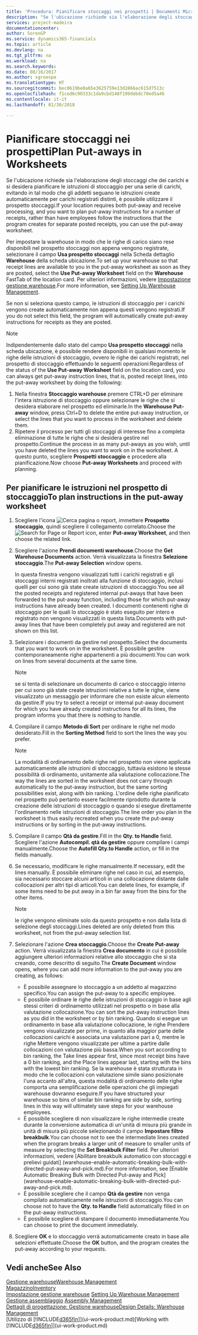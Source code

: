 ```yaml
---
title: 'Procedura: Pianificare stoccaggi nei prospetti | Documenti Microsoft'
description: "Se l'ubicazione richiede sia l'elaborazione degli stoccaggi che dei carichi e si desidera pianificare le istruzioni di stoccaggio per una serie di carichi, evitando in tal modo che gli addetti seguano le istruzioni create automaticamente per carichi registrati distinti, è possibile utilizzare il prospetto stoccaggi."
services: project-madeira
documentationcenter: 
author: SorenGP
ms.service: dynamics365-financials
ms.topic: article
ms.devlang: na
ms.tgt_pltfrm: na
ms.workload: na
ms.search.keywords: 
ms.date: 08/16/2017
ms.author: sgroespe
ms.translationtype: HT
ms.sourcegitcommit: bec0619be0a65e3625759e13d2866ac615d7513c
ms.openlocfilehash: f1ced6c90333c1da9cbd148f199debdc70ed5a46
ms.contentlocale: it-it
ms.lasthandoff: 01/30/2018

---
```

# <a name="plan-put-aways-in-worksheets"></a><span data-ttu-id="4b621-103">Pianificare stoccaggi nei prospetti</span><span class="sxs-lookup"><span data-stu-id="4b621-103">Plan Put-aways in Worksheets</span></span>
<span data-ttu-id="4b621-104">Se l'ubicazione richiede sia l'elaborazione degli stoccaggi che dei carichi e si desidera pianificare le istruzioni di stoccaggio per una serie di carichi, evitando in tal modo che gli addetti seguano le istruzioni create automaticamente per carichi registrati distinti, è possibile utilizzare il prospetto stoccaggi.</span><span class="sxs-lookup"><span data-stu-id="4b621-104">If your location requires both put-away and receive processing, and you want to plan put-away instructions for a number of receipts, rather than have employees follow the instructions that the program creates for separate posted receipts, you can use the put-away worksheet.</span></span>  

<span data-ttu-id="4b621-105">Per impostare la warehouse in modo che le righe di carico siano rese disponibili nel prospetto stoccaggi non appena vengono registrate, selezionare il campo **Usa prospetto stoccaggi** nella Scheda dettaglio **Warehouse** della scheda ubicazione.</span><span class="sxs-lookup"><span data-stu-id="4b621-105">To set up your warehouse so that receipt lines are available to you in the put-away worksheet as soon as they are posted, select the **Use Put-away Worksheet** field on the **Warehouse** FastTab of the location card.</span></span> <span data-ttu-id="4b621-106">Per ulteriori informazioni, vedere [Impostazione gestione warehouse](warehouse-setup-warehouse.md).</span><span class="sxs-lookup"><span data-stu-id="4b621-106">For more information, see [Setting Up Warehouse Management](warehouse-setup-warehouse.md).</span></span>  

<span data-ttu-id="4b621-107">Se non si seleziona questo campo, le istruzioni di stoccaggio per i carichi vengono create automaticamente non appena questi vengono registrati.</span><span class="sxs-lookup"><span data-stu-id="4b621-107">If you do not select this field, the program will automatically create put-away instructions for receipts as they are posted.</span></span>  

> [!NOTE]  
>  <span data-ttu-id="4b621-108">Indipendentemente dallo stato del campo **Usa prospetto stoccaggi** nella scheda ubicazione, è possibile rendere disponibili in qualsiasi momento le righe delle istruzioni di stoccaggio, ovvero le righe dei carichi registrati, nel prospetto di stoccaggio effettuando le seguenti operazioni:</span><span class="sxs-lookup"><span data-stu-id="4b621-108">Regardless of the status of the **Use Put-away Worksheet** field on the location card, you can always get put-away instruction lines, that is, posted receipt lines, into the put-away worksheet by doing the following:</span></span>  
>   
>  1.  <span data-ttu-id="4b621-109">Nella finestra **Stoccaggio warehouse** premere CTRL+D per eliminare l'intera istruzione di stoccaggio oppure selezionare le righe che si desidera elaborare nel prospetto ed eliminarle.</span><span class="sxs-lookup"><span data-stu-id="4b621-109">In the **Warehouse Put-away** window, press Ctrl+D to delete the entire put-away instruction, or select the lines that you want to process in the worksheet and delete them.</span></span>  
> 2.  <span data-ttu-id="4b621-110">Ripetere il processo per tutti gli stoccaggi di interesse fino a completa eliminazione di tutte le righe che si desidera gestire nel prospetto.</span><span class="sxs-lookup"><span data-stu-id="4b621-110">Continue the process in as many put-aways as you wish, until you have deleted the lines you want to work on in the worksheet.</span></span> <span data-ttu-id="4b621-111">A questo punto, scegliere **Prospetti stoccaggio** e procedere alla pianificazione.</span><span class="sxs-lookup"><span data-stu-id="4b621-111">Now choose **Put-away Worksheets** and proceed with planning.</span></span>  

## <a name="to-plan-instructions-in-the-put-away-worksheet"></a><span data-ttu-id="4b621-112">Per pianificare le istruzioni nel prospetto di stoccaggio</span><span class="sxs-lookup"><span data-stu-id="4b621-112">To plan instructions in the put-away worksheet</span></span>  
1.  <span data-ttu-id="4b621-113">Scegliere l'icona ![Cerca pagina o report](media/ui-search/search_small.png "Cerca pagina o report"), immettere **Prospetto stoccaggio**, quindi scegliere il collegamento correlato.</span><span class="sxs-lookup"><span data-stu-id="4b621-113">Choose the ![Search for Page or Report](media/ui-search/search_small.png "Search for Page or Report icon") icon, enter **Put-away Worksheet**, and then choose the related link.</span></span>  
2.  <span data-ttu-id="4b621-114">Scegliere l'azione **Prendi documenti warehouse**.</span><span class="sxs-lookup"><span data-stu-id="4b621-114">Choose the **Get Warehouse Documents** action.</span></span> <span data-ttu-id="4b621-115">Verrà visualizzata la finestra **Selezione stoccaggio**.</span><span class="sxs-lookup"><span data-stu-id="4b621-115">The **Put-away Selection** window opens.</span></span>  

    <span data-ttu-id="4b621-116">In questa finestra vengono visualizzati tutti i carichi registrati e gli stoccaggi interni registrati inoltrati alla funzione di stoccaggio, inclusi quelli per cui sono già state create istruzioni di stoccaggio.</span><span class="sxs-lookup"><span data-stu-id="4b621-116">You see all the posted receipts and registered internal put-aways that have been forwarded to the put-away function, including those for which put-away instructions have already been created.</span></span> <span data-ttu-id="4b621-117">I documenti contenenti righe di stoccaggio per le quali lo stoccaggio è stato eseguito per intero e registrato non vengono visualizzati in questa lista.</span><span class="sxs-lookup"><span data-stu-id="4b621-117">Documents with put-away lines that have been completely put away and registered are not shown on this list.</span></span>  

3. <span data-ttu-id="4b621-118">Selezionare i documenti da gestire nel prospetto.</span><span class="sxs-lookup"><span data-stu-id="4b621-118">Select the documents that you want to work on in the worksheet.</span></span> <span data-ttu-id="4b621-119">È possibile gestire contemporaneamente righe appartenenti a più documenti.</span><span class="sxs-lookup"><span data-stu-id="4b621-119">You can work on lines from several documents at the same time.</span></span>  

    > [!NOTE]  
    >  <span data-ttu-id="4b621-120">se si tenta di selezionare un documento di carico o stoccaggio interno per cui sono già state create istruzioni relative a tutte le righe, viene visualizzato un messaggio per informare che non esiste alcun elemento da gestire.</span><span class="sxs-lookup"><span data-stu-id="4b621-120">If you try to select a receipt or internal put-away document for which you have already created instructions for all its lines, the program informs you that there is nothing to handle.</span></span>  

4. <span data-ttu-id="4b621-121">Compilare il campo **Metodo di Sort** per ordinare le righe nel modo desiderato.</span><span class="sxs-lookup"><span data-stu-id="4b621-121">Fill in the **Sorting Method** field to sort the lines the way you prefer.</span></span>  

    > [!NOTE]  
    >  <span data-ttu-id="4b621-122">La modalità di ordinamento delle righe nel prospetto non viene applicata automaticamente alle istruzioni di stoccaggio, tuttavia esistono le stesse possibilità di ordinamento, unitamente alla valutazione collocazione.</span><span class="sxs-lookup"><span data-stu-id="4b621-122">The way the lines are sorted in the worksheet does not carry through automatically to the put-away instruction, but the same sorting possibilities exist, along with bin ranking.</span></span> <span data-ttu-id="4b621-123">L'ordine delle righe pianificato nel prospetto può pertanto essere facilmente riprodotto durante la creazione delle istruzioni di stoccaggio o quando si esegue direttamente l'ordinamento nelle istruzioni di stoccaggio.</span><span class="sxs-lookup"><span data-stu-id="4b621-123">The line order you plan in the worksheet is thus easily recreated when you create the put-away instructions or by sorting in the put-away instructions.</span></span>  

5.  <span data-ttu-id="4b621-124">Compilare il campo **Qtà da gestire**.</span><span class="sxs-lookup"><span data-stu-id="4b621-124">Fill in the **Qty. to Handle** field.</span></span> <span data-ttu-id="4b621-125">Scegliere l'azione **Autocompil. qtà da gestire** oppure compilare i campi manualmente.</span><span class="sxs-lookup"><span data-stu-id="4b621-125">Choose the **Autofill Qty.to Handle** action, or fill in the fields manually.</span></span>  
6.  <span data-ttu-id="4b621-126">Se necessario, modificare le righe manualmente.</span><span class="sxs-lookup"><span data-stu-id="4b621-126">If necessary, edit the lines manually.</span></span> <span data-ttu-id="4b621-127">È possibile eliminare righe nel caso in cui, ad esempio, sia necessario stoccare alcuni articoli in una collocazione distante dalle collocazioni per altri tipi di articoli.</span><span class="sxs-lookup"><span data-stu-id="4b621-127">You can delete lines, for example, if some items need to be put away in a bin far away from the bins for the other items.</span></span>  

    > [!NOTE]  
    >  <span data-ttu-id="4b621-128">le righe vengono eliminate solo da questo prospetto e non dalla lista di selezione degli stoccaggi.</span><span class="sxs-lookup"><span data-stu-id="4b621-128">Lines deleted are only deleted from this worksheet, not from the put-away selection list.</span></span>  

7.  <span data-ttu-id="4b621-129">Selezionare l'azione **Crea stoccaggio**.</span><span class="sxs-lookup"><span data-stu-id="4b621-129">Choose the **Create Put-away** action.</span></span> <span data-ttu-id="4b621-130">Verrà visualizzata la finestra **Crea documento** in cui è possibile aggiungere ulteriori informazioni relative allo stoccaggio che si sta creando, come descritto di seguito.</span><span class="sxs-lookup"><span data-stu-id="4b621-130">The **Create Document** window opens, where you can add more information to the put-away you are creating, as follows:</span></span>  

    -   <span data-ttu-id="4b621-131">È possibile assegnare lo stoccaggio a un addetto al magazzino specifico.</span><span class="sxs-lookup"><span data-stu-id="4b621-131">You can assign the put-away to a specific employee.</span></span>  
    -   <span data-ttu-id="4b621-132">È possibile ordinare le righe delle istruzioni di stoccaggio in base agli stessi criteri di ordinamento utilizzati nel prospetto o in base alla valutazione collocazione.</span><span class="sxs-lookup"><span data-stu-id="4b621-132">You can sort the put-away instruction lines as you did in the worksheet or by bin ranking.</span></span> <span data-ttu-id="4b621-133">Quando si esegue un ordinamento in base alla valutazione collocazione, le righe Prendere vengono visualizzate per prime, in quanto alla maggior parte delle collocazioni carichi è associata una valutazione pari a 0, mentre le righe Mettere vengono visualizzate per ultime a partire dalle collocazioni con valutazione più bassa.</span><span class="sxs-lookup"><span data-stu-id="4b621-133">When you sort according to bin ranking, the Take lines appear first, since most receipt bins have a 0 bin ranking, and the Place lines appear last, starting with the bins with the lowest bin ranking.</span></span> <span data-ttu-id="4b621-134">Se la warehouse è stata strutturata in modo che le collocazioni con valutazione simile siano posizionate l'una accanto all'altra, questa modalità di ordinamento delle righe comporta una semplificazione delle operazioni che gli impiegati warehouse dovranno eseguire.</span><span class="sxs-lookup"><span data-stu-id="4b621-134">If you have structured your warehouse so bins of similar bin ranking are side by side, sorting lines in this way will ultimately save steps for your warehouse employees.</span></span>  
    -   <span data-ttu-id="4b621-135">È possibile scegliere di non visualizzare le righe intermedie create durante la conversione automatica di un'unità di misura più grande in unità di misura più piccole selezionando il campo **Impostare filtro breakbulk**.</span><span class="sxs-lookup"><span data-stu-id="4b621-135">You can choose not to see the intermediate lines created when the program breaks a larger unit of measure to smaller units of measure by selecting the **Set Breakbulk Filter** field.</span></span> <span data-ttu-id="4b621-136">Per ulteriori informazioni, vedere [Abilitare breakbulk automatico con stoccaggi e prelievi guidati] (warehouse-enable-automatic-breaking-bulk-with-directed-put-away-and-pick.md).</span><span class="sxs-lookup"><span data-stu-id="4b621-136">For more information, see [Enable Automatic Breaking Bulk with Directed Put-away and Pick] (warehouse-enable-automatic-breaking-bulk-with-directed-put-away-and-pick.md).</span></span>  
    -   <span data-ttu-id="4b621-137">È possibile scegliere che il campo **Qtà da gestire** non venga compilato automaticamente nelle istruzioni di stoccaggio.</span><span class="sxs-lookup"><span data-stu-id="4b621-137">You can choose not to have the **Qty. to Handle** field automatically filled in on the put-away instructions.</span></span>  
    -   <span data-ttu-id="4b621-138">È possibile scegliere di stampare il documento immediatamente.</span><span class="sxs-lookup"><span data-stu-id="4b621-138">You can choose to print the document immediately.</span></span>  

8.  <span data-ttu-id="4b621-139">Scegliere **OK** e lo stoccaggio verrà automaticamente creato in base alle selezioni effettuate.</span><span class="sxs-lookup"><span data-stu-id="4b621-139">Choose the **OK** button, and the program creates the put-away according to your requests.</span></span>  

## <a name="see-also"></a><span data-ttu-id="4b621-140">Vedi anche</span><span class="sxs-lookup"><span data-stu-id="4b621-140">See Also</span></span>  
[<span data-ttu-id="4b621-141">Gestione warehouse</span><span class="sxs-lookup"><span data-stu-id="4b621-141">Warehouse Management</span></span>](warehouse-manage-warehouse.md)  
[<span data-ttu-id="4b621-142">Magazzino</span><span class="sxs-lookup"><span data-stu-id="4b621-142">Inventory</span></span>](inventory-manage-inventory.md)  
<span data-ttu-id="4b621-143">[Impostazione gestione warehouse](warehouse-setup-warehouse.md)   </span><span class="sxs-lookup"><span data-stu-id="4b621-143">[Setting Up Warehouse Management](warehouse-setup-warehouse.md)   </span></span>  
<span data-ttu-id="4b621-144">[Gestione assemblaggio](assembly-assemble-items.md)  </span><span class="sxs-lookup"><span data-stu-id="4b621-144">[Assembly Management](assembly-assemble-items.md)  </span></span>  
[<span data-ttu-id="4b621-145">Dettagli di progettazione: Gestione warehouse</span><span class="sxs-lookup"><span data-stu-id="4b621-145">Design Details: Warehouse Management</span></span>](design-details-warehouse-management.md)  
<span data-ttu-id="4b621-146">[Utilizzo di [!INCLUDE[d365fin](includes/d365fin_md.md)]](ui-work-product.md)</span><span class="sxs-lookup"><span data-stu-id="4b621-146">[Working with [!INCLUDE[d365fin](includes/d365fin_md.md)]](ui-work-product.md)</span></span>

